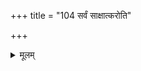 +++
title = "104 सर्वं साक्षात्करोति"

+++
<details><summary>मूलम्</summary>

सर्वं साक्षात्करोति स्वत उपधिगणैरुज्झितस्संप्रसादः प्रामाण्यं तत्र नोपाध्युपनतमिति तत्तुल्यताऽन्यत्र युक्ता ।  
आत्मस्वात्मांशयोश्च क्वचिदपि न भवेद् भ्रान्तिरंशान्तरेऽपि स्यादेषा न स्वरूपे क्वचन परमसौ द्विप्रकारे प्रकारे ॥ १०४ ॥
</details>